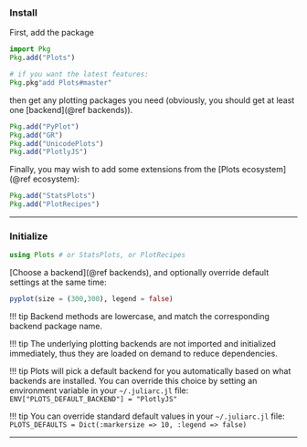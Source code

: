 
### Install

First, add the package

```julia
import Pkg
Pkg.add("Plots")

# if you want the latest features:
Pkg.pkg"add Plots#master"
```

then get any plotting packages you need (obviously, you should get at least one [backend](@ref backends)).

```julia
Pkg.add("PyPlot")
Pkg.add("GR")
Pkg.add("UnicodePlots")
Pkg.add("PlotlyJS")
```

Finally, you may wish to add some extensions from the [Plots ecosystem](@ref ecosystem):

```julia
Pkg.add("StatsPlots")
Pkg.add("PlotRecipes")
```

---

### Initialize

```julia
using Plots # or StatsPlots, or PlotRecipes
```

[Choose a backend](@ref backends), and optionally override default settings at the same time:

```julia
pyplot(size = (300,300), legend = false)
```

!!! tip
    Backend methods are lowercase, and match the corresponding backend package name.

!!! tip
    The underlying plotting backends are not imported and initialized immediately, thus they are loaded on demand to reduce dependencies.

!!! tip
    Plots will pick a default backend for you automatically based on what backends are installed. You can override this choice by setting an environment variable in your `~/.juliarc.jl` file: `ENV["PLOTS_DEFAULT_BACKEND"] = "PlotlyJS"`

!!! tip
    You can override standard default values in your `~/.juliarc.jl` file: `PLOTS_DEFAULTS = Dict(:markersize => 10, :legend => false)`


---
